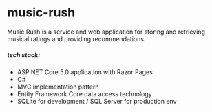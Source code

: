 # music-rush
Music Rush is a service and web application 
for storing and retrieving musical ratings and providing recommendations.
##### tech stack:
* ASP.NET Core 5.0 application with Razor Pages
* C#
* MVC implementation pattern
* Entity Framework Core data access technology
* SQLite for development / SQL Server for production env
